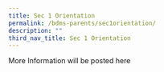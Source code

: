 ```yaml
---
title: Sec 1 Orientation
permalink: /bdms-parents/sec1orientation/
description: ""
third_nav_title: Sec 1 Orientation
---
```

More Information will be posted here